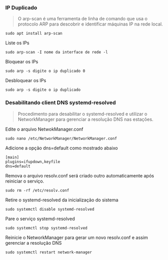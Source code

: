 ### IP Duplicado
> O arp-scan é uma ferramenta de linha de comando que usa o protocolo ARP para descobrir e identificar máquinas IP na rede local. 
```
sudo apt install arp-scan
```
Liste os IPs
```
sudo arp-scan -I nome da interface de rede -l
```
Bloquear os IPs
```
sudo arp -s digite o ip duplicado 0
```
Desbloquear os IPs
```
sudo arp -s digite o ip duplicado
```

### Desabilitando client DNS systemd-resolved
> Procedimento para desabilitar o systemd-resolved e utilizar o NetworkManager para gerenciar a resolução DNS nas estações.

Edite o arquivo NetwokManager.conf
```
sudo nano /etc/NetworkManager/NetworkManager.conf
```
Adicione a opção dns=default como mostrado abaixo
```
[main]
plugins=ifupdown,keyfile
dns=default
```
Remova o arquivo resolv.conf será criado outro automaticamente após reiniciar o serviço.
```
sudo rm -rf /etc/resolv.conf
```
Retire o systemd-resolved da inicialização do sistema
```
sudo systemctl disable systemd-resolved
```
Pare o serviço systemd-resolved
```
sudo systemctl stop systemd-resolved
```
Reinicie o NetworkManager para gerar um novo resolv.conf e assim gerenciar a resolução DNS
```
sudo systemctl restart network-manager
```

